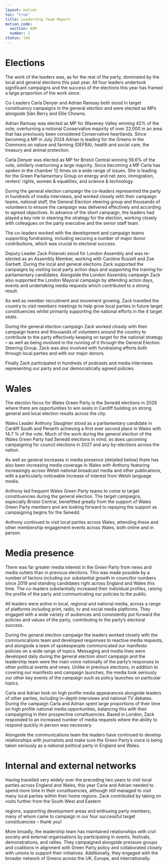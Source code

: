 ```yaml
---
layout: motion
toc: "true"
title: Leadership Team Report
motion_code:
  section: AGM
  number: 2
status: tbd
---
```

# Elections

The work of the leaders was, as for the rest of the party, dominated by the local and general elections this past year. All four leaders undertook significant campaigns and the success of the elections this year has framed a large proportion of the work since.



Co-Leaders Carla Denyer and Adrian Ramsay both stood in target constituency campaigns in the general election and were elected as MPs alongside Siân Berry and Ellie Chowns.



Adrian Ramsay was elected as MP for Waveney Valley winning 42% of the vote, overturning a notional Conservative majority of over 22,000 in an area that has previously been considered Conservative heartlands. Since becoming a MP in July 2024 Adrian is leading for the Greens in the Commons on nature and farming (DEFRA), health and social care, the treasury and animal protection.



Carla Denyer was elected as MP for Bristol Central winning 56.6% of the vote, similarly overturning a large majority. Since becoming a MP Carla has spoken in the chamber 12 times on a wide range of issues. She is leading for the Green Parliamentary Group on energy and net zero, immigration, renters’ rights, women & equalities, and science & technology.



During the general election campaign the co-leaders represented the party in hundreds of media interviews, and worked closely with their campaign teams, national staff, the General Election steering group and thousands of volunteers to ensure the campaign was delivered effectively and according to agreed objectives. In advance of the short campaign, the leaders had played a key role in steering the strategy for the election, working closely with colleagues on the party executive and the senior staff team.



The co-leaders worked with the development and campaign teams supporting fundraising, including securing a number of major donor contributions, which was crucial to electoral success.



Deputy Leader Zack Polanski stood for London Assembly and was re-elected as an Assembly Member, working with Caroline Russell and Zoe Garbett. During the local and general elections Zack supported the campaigns by visiting local party action days and supporting the training for parliamentary candidates. Alongside the London Assembly campaign Zack also supported the London Mayoral campaign by attending action days, events and undertaking media requests which contributed to a strong result.



As well as member recruitment and movement growing, Zack travelled the country to visit members meetings to help grow local parties in future target constituencies whilst primarily supporting the national efforts in the 4 target seats.



During the general election campaign Zack worked closely with their campaign teams and thousands of volunteers around the country to contribute to the party effectively keeping on target for the national strategy – as well as being involved in the running of it through the General Election Steering Group. Zack was also involved with fundraising efforts both through local parties and with our major donors.



Finally Zack participated in hundreds of podcasts and media interviews representing our party and our democratically agreed policies.

# Wales

The election focus for Wales Green Party is the Senedd elections in 2026 where there are opportunities to win seats in Cardiff building on strong general and local election results across the city.



Wales Leader Anthony Slaughter stood as a parliamentary candidate in Cardiff South and Penarth achieving a first ever second place in Wales with 14.7 % of the vote. Much of the work during the general election of the Wales Green Party had Senedd elections in mind, as does upcoming campaigning for council elections in 2027 and any by-elections across the nation.



As well as general increases in media presence (detailed below) there has also been increasing media coverage in Wales with Anthony featuring increasingly across Welsh national broadcast media and other publications, with a particularly noticeable increase of interest from Welsh language media.



Anthony led frequent Wales Green Party teams to come to target constituencies during the general election. The target campaigns, especially Bristol Central, benefitted greatly from the support of Wales Green Party members and are looking forward to repaying the support as campaigning begins for the Senedd.



Anthony continued to visit local parties across Wales, attending these and other membership engagement events across Wales, both online and in person.

# Media presence

There was far greater media interest in the Green Party from news and media outlets than in previous elections. This was made possible by a number of factors including our substantial growth in councillor numbers since 2019 and standing candidates right across England and Wales this time. The co-leaders substantially increased their individual profiles, raising the profile of the party and communicating our policies to the public.



All leaders were active in local, regional and national media, across a range of platforms including print, radio, tv and social media platforms. They engaged with a wide variety of audiences and consistently put forward the policies and values of the party, contributing to the party’s electoral success.



During the general election campaign the leaders worked closely with the communications team and developed responses to reactive media requests, and alongside a team of spokespeople communicated our manifesto policies on a wide range of topics. Messaging and media lines were developed daily during the general election short campaign and the leadership team were the main voice nationally of the party’s responses to other political events and news. Unlike in previous elections, in addition to covering our manifesto and campaign launches, the media took seriously our other key events of the campaign such as policy launches on particular topics.



Carla and Adrian took on high profile media appearances alongside leaders of other parties, including in-depth interviews and national TV debates. During the campaign Carla and Adrian spent large proportions of their time on high profile national media opportunities, balancing this with their campaigning in their prospective constituencies. Based in London, Zack responded to an increased number of media requests where the ability to respond quickly in person was necessary.



Alongside the communications team the leaders have continued to develop relationships with journalists and make sure the Green Party’s voice is being taken seriously as a national political party in England and Wales.

# Internal and external networks

Having travelled very widely over the preceding two years to visit local parties across England and Wales, this year Carla and Adrian needed to spend more time in their constituencies, although still managed to visit many local parties within their home regions. Zack contributed by taking on visits further from the South West and Eastern

regions, supporting development areas and enthusing party members, many of whom came to campaign in our four successful target constituencies – thank you!



More broadly, the leadership team has maintained relationships with civil society and external organisations by participating in events, festivals, demonstrations, and rallies. They campaigned alongside pressure groups and coalitions in alignment with Green Party policy and collaborated closely with unions to support their initiatives. Additionally, they engaged with the broader network of Greens across the UK, Europe, and internationally.